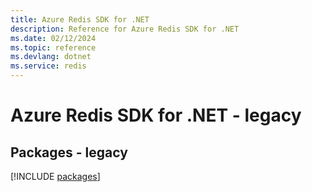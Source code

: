 ```yaml
---
title: Azure Redis SDK for .NET
description: Reference for Azure Redis SDK for .NET
ms.date: 02/12/2024
ms.topic: reference
ms.devlang: dotnet
ms.service: redis
---
```

# Azure Redis SDK for .NET - legacy
## Packages - legacy
[!INCLUDE [packages](redis-index.md)]